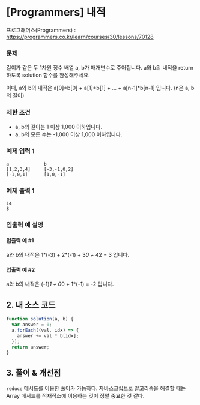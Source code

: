 # [Programmers] 내적

프로그래머스(Programmers) : https://programmers.co.kr/learn/courses/30/lessons/70128

### 문제

길이가 같은 두 1차원 정수 배열 a, b가 매개변수로 주어집니다. a와 b의 내적을 return 하도록 solution 함수를 완성해주세요.

이때, a와 b의 내적은 a[0]*b[0] + a[1]*b[1] + ... + a[n-1]\*b[n-1] 입니다. (n은 a, b의 길이)

### 제한 조건

- a, b의 길이는 1 이상 1,000 이하입니다.
- a, b의 모든 수는 -1,000 이상 1,000 이하입니다.

### 예제 입력 1

```
a	          b
[1,2,3,4]	  [-3,-1,0,2]
[-1,0,1]	  [1,0,-1]
```

### 예제 출력 1

```
14
8
```

### 입출력 예 설명

#### 입출력 예 #1

a와 b의 내적은 1*(-3) + 2*(-1) + 3*0 + 4*2 = 3 입니다.

#### 입출력 예 #2

a와 b의 내적은 (-1)*1 + 0*0 + 1\*(-1) = -2 입니다.

## 2. 내 소스 코드

```javascript
function solution(a, b) {
  var answer = 0;
  a.forEach((val, idx) => {
    answer += val * b[idx];
  });
  return answer;
}
```

## 3. 풀이 & 개선점

`reduce` 메서드를 이용한 풀이가 가능하다. 자바스크립트로 알고리즘을 해결할 때는 Array 메서드를 적재적소에 이용하는 것이 정말 중요한 것 같다.
